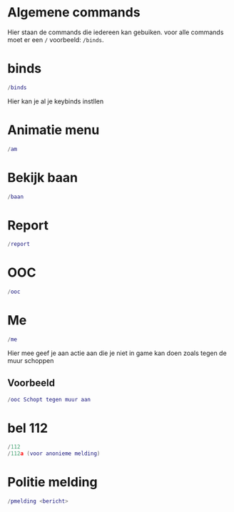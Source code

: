 # Algemene commands

Hier staan de commands die iedereen kan gebuiken.
voor alle commands moet er een `/` voorbeeld: `/binds`.

# binds

```lua
/binds
```

Hier kan je al je keybinds instllen

# Animatie menu

```lua
/am
```

# Bekijk baan

```lua
/baan
```

# Report

```lua
/report
```

# OOC

```lua
/ooc
```

# Me

```lua
/me
```

Hier mee geef je aan actie aan die je niet in game kan doen zoals tegen de muur schoppen

## Voorbeeld

```lua
/ooc Schopt tegen muur aan
```

# bel 112

```lua
/112
/112a (voor anonieme melding)
```

# Politie melding

```lua
/pmelding <bericht>
```
